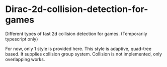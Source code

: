 # Dirac-2d-collision-detection-for-games
Different types of fast 2d collision detection for games. (Temporarily typescript only)

For now, only 1 style is provided here.
This style is adaptive, quad-tree based. It supplies collision group system.
Collision is not implemented, only overlapping works.


